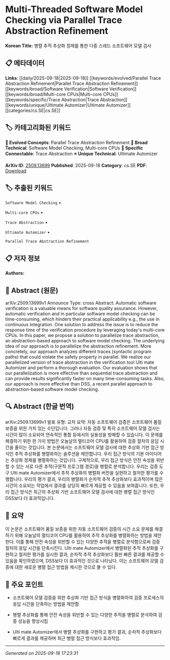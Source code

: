 
# Multi-Threaded Software Model Checking via Parallel Trace Abstraction Refinement

**Korean Title:** 병렬 추적 추상화 정제를 통한 다중 스레드 소프트웨어 모델 검사

## 📋 메타데이터

**Links**: [[daily/2025-09-18|2025-09-18]] [[keywords/evolved/Parallel Trace Abstraction Refinement|Parallel Trace Abstraction Refinement]] [[keywords/broad/Software Verification|Software Verification]] [[keywords/broad/Multi-core CPUs|Multi-core CPUs]] [[keywords/specific/Trace Abstraction|Trace Abstraction]] [[keywords/unique/Ultimate Automizer|Ultimate Automizer]] [[categories/cs.SE|cs.SE]]

## 🏷️ 카테고리화된 키워드
**🚀 Evolved Concepts**: Parallel Trace Abstraction Refinement
**🔬 Broad Technical**: Software Model Checking, Multi-core CPUs
**🔗 Specific Connectable**: Trace Abstraction
**⭐ Unique Technical**: Ultimate Automizer

**ArXiv ID**: [2509.13699](https://arxiv.org/abs/2509.13699)
**Published**: 2025-09-18
**Category**: cs.SE
**PDF**: [Download](https://arxiv.org/pdf/2509.13699.pdf)


## 🏷️ 추출된 키워드



`Software Model Checking` • 

`Multi-core CPUs` • 

`Trace Abstraction` • 

`Ultimate Automizer` • 

`Parallel Trace Abstraction Refinement`



## 📋 저자 정보

**Authors:** 

## 📄 Abstract (원문)

arXiv:2509.13699v1 Announce Type: cross 
Abstract: Automatic software verification is a valuable means for software quality assurance. However, automatic verification and in particular software model checking can be time-consuming, which hinders their practical applicability e.g., the use in continuous integration. One solution to address the issue is to reduce the response time of the verification procedure by leveraging today's multi-core CPUs.
  In this paper, we propose a solution to parallelize trace abstraction, an abstraction-based approach to software model checking. The underlying idea of our approach is to parallelize the abstraction refinement. More concretely, our approach analyzes different traces (syntactic program paths) that could violate the safety property in parallel. We realize our parallelized version of trace abstraction in the verification tool Ulti mate Automizer and perform a thorough evaluation. Our evaluation shows that our parallelization is more effective than sequential trace abstraction and can provide results significantly faster on many time-consuming tasks. Also, our approach is more effective than DSS, a recent parallel approach to abstraction-based software model checking.

## 🔍 Abstract (한글 번역)

arXiv:2509.13699v1 발표 유형: 교차
요약: 자동 소프트웨어 검증은 소프트웨어 품질 보증을 위한 가치 있는 수단입니다. 그러나 자동 검증 및 특히 소프트웨어 모델 검사는 시간이 많이 소요되어 연속적인 통합 등에서의 실용성을 방해할 수 있습니다. 이 문제를 해결하기 위한 한 가지 방법은 오늘날의 멀티코어 CPU를 활용하여 검증 절차의 응답 시간을 줄이는 것입니다.
본 논문에서는 소프트웨어 모델 검사에 대한 추상화 기반 접근 방식인 추적 추상화를 병렬화하는 솔루션을 제안합니다. 우리 접근 방식의 기본 아이디어는 추상화 정제를 병렬화하는 것입니다. 구체적으로, 우리 접근 방식은 안전 속성을 위반할 수 있는 서로 다른 추적(구문적 프로그램 경로)을 병렬로 분석합니다. 우리는 검증 도구 Ulti mate Automizer에서 추적 추상화의 병렬화 버전을 실현하고 철저한 평가를 수행합니다. 우리의 평가 결과, 우리의 병렬화가 순차적 추적 추상화보다 효과적이며 많은 시간이 소요되는 작업에서 결과를 상당히 빠르게 제공할 수 있음을 보여줍니다. 또한, 우리 접근 방식은 최근의 추상화 기반 소프트웨어 모델 검사에 대한 병렬 접근 방식인 DSS보다 더 효과적입니다.

## 📝 요약

이 논문은 소프트웨어 품질 보증을 위한 자동 소프트웨어 검증의 시간 소요 문제를 해결하기 위해 오늘날의 멀티코어 CPU를 활용하여 추적 추상화를 병렬화하는 방법을 제안한다. 이를 통해 안전 속성을 위반할 수 있는 다양한 추적을 병렬로 분석함으로써 검증 절차의 응답 시간을 단축시킨다. Ulti mate Automizer에서 병렬화된 추적 추상화를 구현하고 철저한 평가를 실시한 결과, 순차적 추적 추상화보다 훨씬 빠른 결과를 제공할 수 있음을 확인하였으며, DSS보다 더 효과적인 것으로 나타났다. 이는 소프트웨어 모델 검증에 대한 새로운 병렬 접근 방법을 제시한 것으로 볼 수 있다.

## 🎯 주요 포인트


- 소프트웨어 모델 검증을 위한 추상화 기반 접근 방식을 병렬화하여 검증 프로세스의 응답 시간을 단축하는 방법을 제안함

- 병렬 추상화를 통해 안전 속성을 위반할 수 있는 다양한 추적을 병렬로 분석하여 검증 성능을 향상시킴

- Ulti mate Automizer에서 병렬 추상화를 구현하고 평가 결과, 순차적 추상화보다 빠르게 결과를 제공하며 최근 병렬 접근 방식보다 효과적임.


---

*Generated on 2025-09-18 17:23:31*